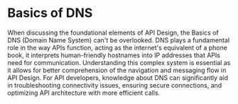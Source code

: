 # Basics of DNS

When discussing the foundational elements of API Design, the Basics of DNS (Domain Name System) can't be overlooked. DNS plays a fundamental role in the way APIs function, acting as the internet's equivalent of a phone book, it interprets human-friendly hostnames into IP addresses that APIs need for communication. Understanding this complex system is essential as it allows for better comprehension of the navigation and messaging flow in API Design. For API developers, knowledge about DNS can significantly aid in troubleshooting connectivity issues, ensuring secure connections, and optimizing API architecture with more efficient calls.